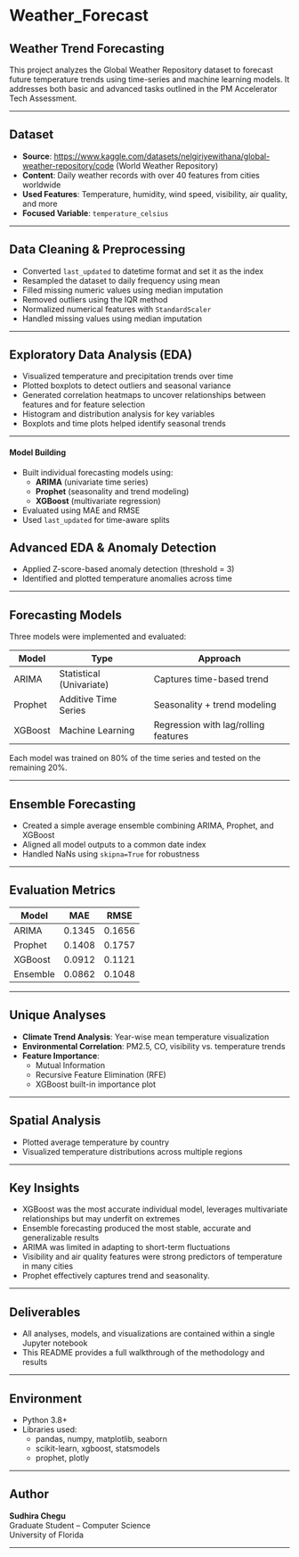 # Weather_Forecast

##  Weather Trend Forecasting

This project analyzes the Global Weather Repository dataset to forecast future temperature trends using time-series and machine learning models. It addresses both basic and advanced tasks outlined in the PM Accelerator Tech Assessment.

---

##  Dataset

- **Source**: https://www.kaggle.com/datasets/nelgiriyewithana/global-weather-repository/code  (World Weather Repository)
- **Content**: Daily weather records with over 40 features from cities worldwide
- **Used Features**: Temperature, humidity, wind speed, visibility, air quality, and more
- **Focused Variable**: `temperature_celsius`

---

## Data Cleaning & Preprocessing

- Converted `last_updated` to datetime format and set it as the index
- Resampled the dataset to daily frequency using mean
- Filled missing numeric values using median imputation
- Removed outliers using the IQR method
- Normalized numerical features with `StandardScaler`
- Handled missing values using median imputation


---

## Exploratory Data Analysis (EDA)

- Visualized temperature and precipitation trends over time
- Plotted boxplots to detect outliers and seasonal variance
- Generated correlation heatmaps  to uncover relationships between features and for feature selection
- Histogram and distribution analysis for key variables
- Boxplots and time plots helped identify seasonal trends

---

#### Model Building
- Built individual forecasting models using:
  - **ARIMA** (univariate time series)
  - **Prophet** (seasonality and trend modeling)
  - **XGBoost** (multivariate regression)
- Evaluated using MAE and RMSE
- Used `last_updated` for time-aware splits


##  Advanced EDA & Anomaly Detection

- Applied Z-score-based anomaly detection (threshold = 3)
- Identified and plotted temperature anomalies across time

---

##  Forecasting Models

Three models were implemented and evaluated:

| Model     | Type                  | Approach                      |
|-----------|-----------------------|-------------------------------|
| ARIMA     | Statistical (Univariate) | Captures time-based trend |
| Prophet   | Additive Time Series   | Seasonality + trend modeling |
| XGBoost   | Machine Learning        | Regression with lag/rolling features |

Each model was trained on 80% of the time series and tested on the remaining 20%.

---

## Ensemble Forecasting

- Created a simple average ensemble combining ARIMA, Prophet, and XGBoost
- Aligned all model outputs to a common date index
- Handled NaNs using `skipna=True` for robustness

---

## Evaluation Metrics

| Model     | MAE     | RMSE    |
|-----------|---------|---------|
| ARIMA     | 0.1345  | 0.1656  |
| Prophet   | 0.1408  | 0.1757  |
| XGBoost   | 0.0912  | 0.1121  |
| Ensemble  | 0.0862  | 0.1048

---

## Unique Analyses

- **Climate Trend Analysis**: Year-wise mean temperature visualization
- **Environmental Correlation**: PM2.5, CO, visibility vs. temperature trends
- **Feature Importance**:
  - Mutual Information
  - Recursive Feature Elimination (RFE)
  - XGBoost built-in importance plot

---

##  Spatial Analysis

- Plotted average temperature by country
- Visualized temperature distributions across multiple regions

---

## Key Insights

- XGBoost was the most accurate individual model, leverages multivariate relationships but may underfit on extremes
- Ensemble forecasting produced the most stable, accurate and generalizable results
- ARIMA was limited in adapting to short-term fluctuations
- Visibility and air quality features were strong predictors of temperature in many cities
- Prophet effectively captures trend and seasonality.

---

## Deliverables

- All analyses, models, and visualizations are contained within a single Jupyter notebook
- This README provides a full walkthrough of the methodology and results

---

## Environment

- Python 3.8+
- Libraries used:
  - pandas, numpy, matplotlib, seaborn
  - scikit-learn, xgboost, statsmodels
  - prophet, plotly

---

## Author

**Sudhira Chegu**  
Graduate Student – Computer Science  
University of Florida


---






